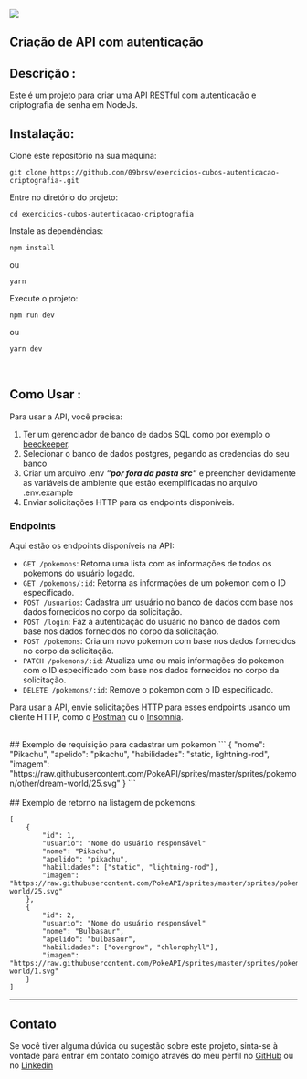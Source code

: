 ![](https://i.imgur.com/xG74tOh.png)


## Criação de API com autenticação

## Descrição :

Este é um projeto para criar uma API RESTful com autenticação e criptografia de senha em NodeJs.

## Instalação:

Clone este repositório na sua máquina: 
```git
git clone https://github.com/09brsv/exercicios-cubos-autenticacao-criptografia-.git
```

Entre no diretório do projeto: 
```git
cd exercicios-cubos-autenticacao-criptografia
```
Instale as dependências: 
```git
npm install
```
ou
```git
yarn
```
Execute o projeto: 
```git
npm run dev
```
ou
```git
yarn dev
```
<br>

## Como Usar :

Para usar a API, você precisa:
1. Ter um gerenciador de banco de dados SQL como por exemplo o [beeckeeper](https://www.beekeeperstudio.io/).
2. Selecionar o banco de dados postgres, pegando as credencias do seu banco
3. Criar um arquivo .env ***"por fora da pasta src"*** e preencher devidamente as variáveis de ambiente que estão exemplificadas no arquivo .env.example
4. Enviar solicitações HTTP para os endpoints disponíveis.

### Endpoints

Aqui estão os endpoints disponíveis na API:

- `GET /pokemons`: Retorna uma lista com as informações de todos os pokemons do usuário logado.
- `GET /pokemons/:id`: Retorna as informações de um pokemon com o ID especificado.
- `POST /usuarios`: Cadastra um usuário no banco de dados com base nos dados fornecidos no corpo da solicitação.
- `POST /login`: Faz a autenticação do usuário no banco de dados com base nos dados fornecidos no corpo da solicitação.
- `POST /pokemons`: Cria um novo pokemon com base nos dados fornecidos no corpo da solicitação.
- `PATCH /pokemons/:id`: Atualiza uma ou mais informações do pokemon com o ID especificado com base nos dados fornecidos no corpo da solicitação.
- `DELETE /pokemons/:id`: Remove o pokemon com o ID especificado.


Para usar a API, envie solicitações HTTP para esses endpoints usando um cliente HTTP, como o [Postman](https://www.postman.com/) ou o [Insomnia](https://insomnia.rest/download).



<br>
## Exemplo de requisição para cadastrar um pokemon
```
{
    "nome": "Pikachu",
    "apelido": "pikachu",
    "habilidades": "static, lightning-rod",
    "imagem": "https://raw.githubusercontent.com/PokeAPI/sprites/master/sprites/pokemon/other/dream-world/25.svg"
}
```

<br>
<br>
## Exemplo de retorno na listagem de pokemons:

```
[
    {
        "id": 1,
        "usuario": "Nome do usuário responsável"
        "nome": "Pikachu",
        "apelido": "pikachu",
        "habilidades": ["static", "lightning-rod"],
        "imagem": "https://raw.githubusercontent.com/PokeAPI/sprites/master/sprites/pokemon/other/dream-world/25.svg"
    },
    {
        "id": 2,
        "usuario": "Nome do usuário responsável"
        "nome": "Bulbasaur",
        "apelido": "bulbasaur",
        "habilidades": ["overgrow", "chlorophyll"],
        "imagem": "https://raw.githubusercontent.com/PokeAPI/sprites/master/sprites/pokemon/other/dream-world/1.svg"
    }
]
```

---
## Contato

Se você tiver alguma dúvida ou sugestão sobre este projeto, sinta-se à vontade para entrar em contato comigo através do meu perfil no [GitHub](https://github.com/09brsv) ou no [Linkedin](https://www.linkedin.com/in/bruno-batista09brsv/)
